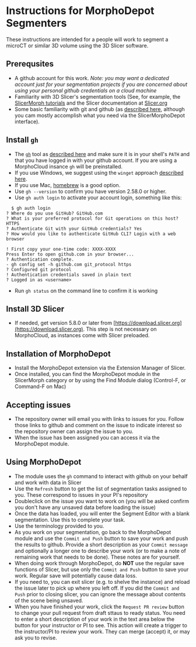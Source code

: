# Instructions for MorphoDepot Segmenters

These instructions are intended for a people will work to segment a microCT or similar 3D volume using the 3D Slicer software.

## Prerequsites
* A github account for this work.  *Note: you may want a dedicated account just for your segmentation projects if you are concerned about using your personal github credentials on a cloud machine*
* Familiarity with 3D Slicer's segmentation tools (See, for example, the [SlicerMorph tutorials](https://github.com/SlicerMorph/Tutorials/blob/main/Segmentation/README.md) and the Slicer documentation at [Slicer.org](https://slicer.org)
* Some basic familiarity with git and github (as [described here](https://github.com/SlicerMorph/Tutorials/tree/main/git-and-github), although you cam mostly accomplish what you need via the SlicerMorphoDepot interface).

## Install `gh`
* The [`gh`](https://github.com/cli/cli) tool as [described here](https://github.com/cli/cli?tab=readme-ov-file#installation) and make sure it is in your shell's `PATH` and that you have logged in with your github account.  If you are using a MorphoCloud insance `gh` will be preinstalled.
* If you use Windows, we suggest using the `winget` approach [described here](https://github.com/cli/cli?tab=readme-ov-file#windows).
* If you use Mac, [homebrew](https://brew.sh/) is a good option.
* Use `gh --version` to confirm you have version 2.58.0 or higher.
* Use `gh auth login` to activate your account login, something like this:
```
  $ gh auth login
? Where do you use GitHub? GitHub.com
? What is your preferred protocol for Git operations on this host? HTTPS
? Authenticate Git with your GitHub credentials? Yes
? How would you like to authenticate GitHub CLI? Login with a web browser

! First copy your one-time code: XXXX-XXXX
Press Enter to open github.com in your browser... 
? Authentication complete.
- gh config set -h github.com git_protocol https
? Configured git protocol
! Authentication credentials saved in plain text
? Logged in as <username>
```
* Run `gh status` on the command line to confirm it is working

## Install 3D Slicer
* If needed, get version 5.8.0 or later from [https://download.slicer.org](https://download.slicer.org). This step is not necessary on MorphoCloud, as instances come with Slicer preloaded. 

## Installation of MorphoDepot
* Install the MorphoDepot extension via the Extension Manager of Slicer. 
* Once installed, you can find the MorphoDepot module in the SlicerMorph category or by using the Find Module dialog (Control-F, or Command-F on Mac)

## Accepting issues
* The repository owner will email you with links to issues for you.  Follow those links to github and comment on the issue to indicate interest so the repository owner can assign the issue to you.
* When the issue has been assigned you can access it via the MorphoDepot module.

## Using MorphoDepot
* The module uses the `gh` command to interact with github on your behalf and work with data in Slicer
* Use the `Refresh` button to get the list of segmentation tasks assigned to you.  These correspond to issues in your PI's repository
* Doubleclick on the issue you want to work on (you will be asked confirm you don't have any unsaved data before loading the issue)
* Once the data has loaded, you will enter the Segment Editor with a blank segmentation.  Use this to complete your task.
* Use the terminology provided to you.
* As you work on your segmentation, go back to the MorphoDepot module and use the `Commit and Push` button to save your work and push the results to github. Provide a short description as your `Commit message` and optionally a longer one to describe your work (or to make a note of remaining work that needs to be done). These notes are for yourself.
* When doing work through MorphoDepot, do **NOT** use the regular save functions of Slicer, but use only the `Commit and Push` button to save your work. Regular save will potentially cause data loss. 
* If you need to, you can exit slicer (e.g. to shelve the instance) and reload the issue later to pick up where you left off. If you did the `Commit and Push` prior to closing slicer, you can ignore the message about contents of the scene being unsaved.
* When you have finished your work, click the `Request PR review` button to change your pull request from draft sttaus to ready status.  You need to enter a short description of your work in the text area below the button for your instructor or PI to see. This action will create a trigger to the instructor/PI to review your work. They can merge (accept) it, or may ask you to revise. 
